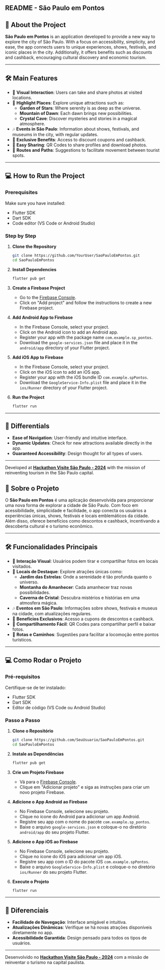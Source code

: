 ## README - São Paulo em Pontos

## 🚀 **About the Project**

**São Paulo em Pontos** is an application developed to provide a new way to explore the city of São Paulo. With a focus on accessibility, simplicity, and ease, the app connects users to unique experiences, shows, festivals, and iconic places in the city. Additionally, it offers benefits such as discounts and cashback, encouraging cultural discovery and economic tourism.

---

## 🛠️ **Main Features**
- 📸 **Visual Interaction**: Users can take and share photos at visited locations.  
- 🌟 **Highlight Places**: Explore unique attractions such as:
   - **Garden of Stars**: Where serenity is as deep as the universe.
   - **Mountain of Dawn**: Each dawn brings new possibilities.
   - **Crystal Cave**: Discover mysteries and stories in a magical atmosphere.  
- 🎶 **Events in São Paulo**: Information about shows, festivals, and museums in the city, with regular updates.  
- 🎁 **Exclusive Benefits**: Access to discount coupons and cashback.  
- 🔗 **Easy Sharing**: QR Codes to share profiles and download photos.  
- 📍 **Routes and Paths**: Suggestions to facilitate movement between tourist spots.  

---

## 💻 **How to Run the Project**

### **Prerequisites**
Make sure you have installed:
- Flutter SDK  
- Dart SDK  
- Code editor (VS Code or Android Studio)

### **Step by Step**

1. **Clone the Repository**  
    ```bash
    git clone https://github.com/YourUser/SaoPauloEmPontos.git
    cd SaoPauloEmPontos
    ```

2. **Install Dependencies**  
    ```bash
    flutter pub get
    ```

3. **Create a Firebase Project**  
   - Go to the [Firebase Console](https://console.firebase.google.com/).
   - Click on "Add project" and follow the instructions to create a new Firebase project.

4. **Add Android App to Firebase**  
   - In the Firebase Console, select your project.
   - Click on the Android icon to add an Android app.
   - Register your app with the package name `com.example.sp_pontos`.
   - Download the `google-services.json` file and place it in the `android/app` directory of your Flutter project.

5. **Add iOS App to Firebase**  
   - In the Firebase Console, select your project.
   - Click on the iOS icon to add an iOS app.
   - Register your app with the iOS bundle ID `com.example.spPontos`.
   - Download the `GoogleService-Info.plist` file and place it in the `ios/Runner` directory of your Flutter project.

6. **Run the Project**  
    ```bash
    flutter run
    ```

---

## 🌟 **Differentials**
- **Ease of Navigation**: User-friendly and intuitive interface.  
- **Dynamic Updates**: Check for new attractions available directly in the app.  
- **Guaranteed Accessibility**: Design thought for all types of users.  

---

Developed at [**Hackathon Visite São Paulo - 2024**](https://visitesaopaulo.com/hackathon24/) with the mission of reinventing tourism in the São Paulo capital.


## 🚀 **Sobre o Projeto**

O **São Paulo em Pontos** é uma aplicação desenvolvida para proporcionar uma nova forma de explorar a cidade de São Paulo. Com foco em acessibilidade, simplicidade e facilidade, o app conecta os usuários a experiências únicas, shows, festivais e locais emblemáticos da cidade. Além disso, oferece benefícios como descontos e cashback, incentivando a descoberta cultural e o turismo econômico.

---

## 🛠️ **Funcionalidades Principais**
- 📸 **Interação Visual**: Usuários podem tirar e compartilhar fotos em locais visitados.  
- 🌟 **Locais de Destaque**: Explore atrações únicas como:
  - **Jardim das Estrelas**: Onde a serenidade é tão profunda quanto o universo.
  - **Montanha do Amanhecer**: Cada amanhecer traz novas possibilidades.
  - **Caverna de Cristal**: Descubra mistérios e histórias em uma atmosfera mágica.  
- 🎶 **Eventos em São Paulo**: Informações sobre shows, festivais e museus na cidade, com atualizações regulares.  
- 🎁 **Benefícios Exclusivos**: Acesso a cupons de descontos e cashback.  
- 🔗 **Compartilhamento Fácil**: QR Codes para compartilhar perfil e baixar fotos.  
- 📍 **Rotas e Caminhos**: Sugestões para facilitar a locomoção entre pontos turísticos.  

---

## 💻 **Como Rodar o Projeto**

### **Pré-requisitos**
Certifique-se de ter instalado:
- Flutter SDK  
- Dart SDK  
- Editor de código (VS Code ou Android Studio)

### **Passo a Passo**

1. **Clone o Repositório**  
   ```bash
   git clone https://github.com/SeuUsuario/SaoPauloEmPontos.git
   cd SaoPauloEmPontos
   ```

2. **Instale as Dependências**  
   ```bash
   flutter pub get
   ```

3. **Crie um Projeto Firebase**  
   - Vá para o [Firebase Console](https://console.firebase.google.com/).
   - Clique em "Adicionar projeto" e siga as instruções para criar um novo projeto Firebase.

4. **Adicione o App Android ao Firebase**  
   - No Firebase Console, selecione seu projeto.
   - Clique no ícone do Android para adicionar um app Android.
   - Registre seu app com o nome do pacote `com.example.sp_pontos`.
   - Baixe o arquivo `google-services.json` e coloque-o no diretório `android/app` do seu projeto Flutter.

5. **Adicione o App iOS ao Firebase**  
   - No Firebase Console, selecione seu projeto.
   - Clique no ícone do iOS para adicionar um app iOS.
   - Registre seu app com o ID do pacote iOS `com.example.spPontos`.
   - Baixe o arquivo `GoogleService-Info.plist` e coloque-o no diretório `ios/Runner` do seu projeto Flutter.

6. **Execute o Projeto**  
    ```bash
    flutter run
    ```

---

## 🌟 **Diferenciais**
- **Facilidade de Navegação**: Interface amigável e intuitiva.  
- **Atualizações Dinâmicas**: Verifique se há novas atrações disponíveis diretamente no app.  
- **Acessibilidade Garantida**: Design pensado para todos os tipos de usuários.  

---

Desenvolvido no [**Hackathon Visite São Paulo - 2024**](https://visitesaopaulo.com/hackathon24/)  com a missão de reinventar o turismo na capital paulista.
